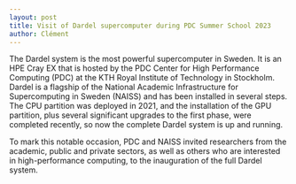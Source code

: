 ```yaml
---
layout: post
title: Visit of Dardel supercomputer during PDC Summer School 2023
author: Clément
---
```


The Dardel system is the most powerful supercomputer in Sweden. It is an HPE Cray EX that is hosted by the PDC Center for High Performance Computing (PDC) at the KTH Royal Institute of Technology in Stockholm. Dardel is a flagship of the National Academic Infrastructure for Supercomputing in Sweden (NAISS) and has been installed in several steps. The CPU partition was deployed in 2021, and the installation of the GPU partition, plus several significant upgrades to the first phase, were completed recently, so now the complete Dardel system is up and running.

To mark this notable occasion, PDC and NAISS invited researchers from the academic, public and private sectors, as well as others who are interested in high-performance computing, to the inauguration of the full Dardel system.

<!-- ![image](https://github.com/cmarsone/cmarsone.github.io/assets/109908559/bd8da678-43a9-4472-98ab-5f7855e5fd35) -->
